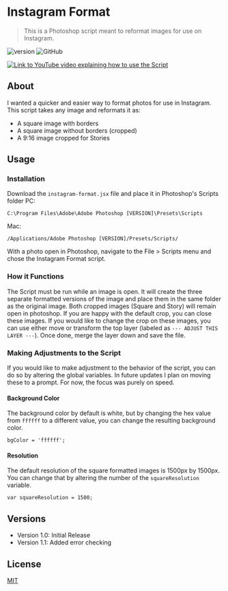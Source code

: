 
# Instagram Format
> This is a Photoshop script meant to reformat images for use on Instagram.

![version](https://img.shields.io/badge/version-1.1-blue)
![GitHub](https://img.shields.io/github/license/vonhaden/Instagram-Formatter)

[![Link to YouTube video explaining how to use the Script](https://img.youtube.com/vi/EOu3bPYD08M/0.jpg)](https://www.youtube.com/watch?v=EOu3bPYD08M)

## About
I wanted a quicker and easier way to format photos for use in Instagram.
This script takes any image and reformats it as:
* A square image with borders
* A square image without borders (cropped)
* A 9:16 image cropped for Stories


## Usage
### Installation
Download the `instagram-format.jsx` file and place it in Photoshop's Scripts folder
PC:
```
C:\Program Files\Adobe\Adobe Photoshop [VERSION]\Presets\Scripts
```
Mac:
```
/Applications/Adobe Photoshop [VERSION]/Presets/Scripts/
```
With a photo open in Photoshop, navigate to the File > Scripts menu and chose the Instagram Format script.

### How it Functions
The Script must be run while an image is open. It will create the three separate formatted versions of the image and place them in the same folder as the original image. 
Both cropped images (Square and Story) will remain open in photoshop. If you are happy with the default crop, you can close these images. If you would like to change the crop on these images, you can use either move or transform the top layer (labeled as `--- ADJUST THIS LAYER ---`). Once done, merge the layer down and save the file.

### Making Adjustments to the Script
If you would like to make adjustment to the behavior of the script, you can do so by altering the global variables. In future updates I plan on moving these to a prompt. For now, the focus was purely on speed.

#### Background Color
The background color by default is white, but by changing the hex value from `ffffff` to a different value, you can change the resulting background color.
```
bgColor = 'ffffff';
```

#### Resolution
The default resolution of the square formatted images is 1500px by 1500px. You can change that by altering the number of the `squareResolution` variable.
```
var squareResolution = 1500; 
```

## Versions
* Version 1.0: Initial Release
* Version 1.1: Added error checking


## License
[MIT](https://choosealicense.com/licenses/mit/)